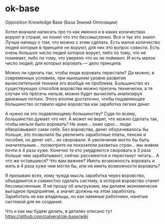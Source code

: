 ok-base
=======

Opposition Knowledge Base (База Знаний Оппозиции)

Хотел вначале написать про то как именно и в каких количествах воруют в стране, но понял что это бессмысленно. Все и так это знают. Лучше напишу о том, что можно с этим сделать. Есть малое количество людей которые в принципе не воруют, для них это вопрос совести. Есть очень большое число людей которое ворует, либо по тому, что не понимает, либо по тому, что уверено что их не поймают. И есть малое число людей, для которых воровать — дело принципа.

Можно ли сделать так, чтобы люди воровать перестали? Да можно, в современных условиях, при нынешнем уровне развития вычислительной техники это вообще не проблема. Большинство из существующих способов воровства можно пресечь технически, а те случаи что пресечь нельзя, можно будет вычислить анализируя денежные потоки. Этого вполне достаточно, чтобы подавляющее большинство оставило идею воровства как заработка легких денег.

А нужно ли это подавляющему большинству? Судя по всему, большинство думает что нет. А может не верит, что можно сделать так, чтобы нельзя было воровать? Не знаю... знаю одно... люди обворовывают сами себя. Без воровства, денег оборачивалось бы больше, это позволило бы увеличить заработные платы, пенсии и пособия, но денег нет... их своровали. А увеличение могло бы быть значительным... посмотрите на показатели развитых стран... мы живем почти в 4 раза хуже. Конечно те кто умудряются своровать в 3 раза больше чем зарабатывают, сейчас рассмеются и перестанут читать... А что же оставшиеся? Что вам важнее? Иметь возможность воровать и жить в 4 раза хуже чем могли бы, или не иметь возможности воровать?

Я призываю всех, кому чужда мысль заработка через воровство, объединится и совместно сделать систему, в которой воровство станет бессмысленным. Я не прошу об альтруизме, мы делаем экономически выгодное предприятие, а значит должны на этом заработать. Заработать не как владельцы, но как наемные работники, нанятые системой для ее создания.

Что и как мы будем делать, в деталях описано тут https://github.com/calverst/ok-base/wiki
